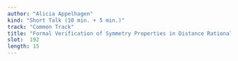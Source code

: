 ```yaml
---
author: "Alicia Appelhagen"
kind: "Short Talk (10 min. + 5 min.)"
track: "Common Track"
title: "Formal Verification of Symmetry Properties in Distance Rationalizable Voting Rules"
slot:  192
length: 15
---
```


